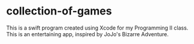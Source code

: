 # collection-of-games
This is a swift program created using Xcode for my Programming II class. This is an entertaining app, inspired by JoJo's Bizarre Adventure. 

